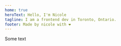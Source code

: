 ```yaml
---
home: true
heroText: Hello, I'm Nicole
tagline: I am a frontend dev in Toronto, Ontario.
footer: Made by nicole with ❤️
---
```


Some text